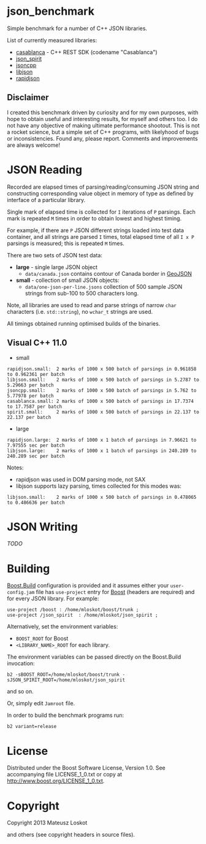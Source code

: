 json_benchmark
==============

Simple benchmark for a number of C++ JSON libraries.

List of currently measured libraries: 

* [casablanca](https://casablanca.codeplex.com/) - C++ REST SDK (codename "Casablanca")
* [json_spirit](https://github.com/cierelabs/json_spirit)
* [jsoncpp](http://jsoncpp.sourceforge.net/)
* [libjson](http://sourceforge.net/projects/libjson/)
* [rapidjson](http://code.google.com/p/rapidjson/)

Disclaimer
----------

I created this benchmark driven by curiosity and for my own purposes, with hope to 
obtain useful and interesting results, for myself and others too.
I do not have any objective of making ultimate performance shootout.
This is not a rocket science, but a simple set of C++ programs, with likelyhood
of bugs or inconsistencies. Found any, please report. Comments and improvements
are always welcome!

JSON Reading
============

Recorded are elapsed times of parsing/reading/consuming JSON string and
constructing corresponding value object in memory of type as defined 
by interface of a particular library.

Single mark of elapsed time is collected for ```I``` iterations of ```P``` parsings.
Each mark is repeated ```M``` times in order to obtain lowest and highest timing.

For example, if there are ```P``` JSON different strings loaded into test data container,
and all strings are parsed ```I``` times, total elapsed time of all ```I x P```
parsings is measured; this is repeated ```M``` times.

There are two sets of JSON test data:
* **large** - single large JSON object
  * ```data/canada.json``` contains contour of Canada border in [GeoJSON](http://geojson.org)
* **small** - collection of small JSON objects:
  * ```data/one-json-per-line.jsons``` collection of 500 sample JSON strings from sub-100 to 500 characters long.


Note, all libraries are used to read and parse strings of narrow ```char``` 
characters (i.e. ```std::string```), no ```wchar_t``` strings are used.

All timings obtained running optimised builds of the binaries.

Visual C++ 11.0
---------------

* small

```
rapidjson.small:  2 marks of 1000 x 500 batch of parsings in 0.961858 to 0.962361 per batch
libjson.small:    2 marks of 1000 x 500 batch of parsings in 5.2787 to 5.29663 per batch
jsoncpp.small:    2 marks of 1000 x 500 batch of parsings in 5.762 to 5.77978 per batch
casablanca.small: 2 marks of 1000 x 500 batch of parsings in 17.7374 to 17.7587 per batch
spirit.small:     2 marks of 1000 x 500 batch of parsings in 22.137 to 22.137 per batch
```
* large

```
rapidjson.large:  2 marks of 1000 x 1 batch of parsings in 7.96621 to 7.97555 sec per batch
libjson.large:    2 marks of 1000 x 1 batch of parsings in 240.289 to 240.289 sec per batch
```

Notes:
* rapidjson was used in DOM parsing mode, not SAX
* libjson supports lazy parsing, times collected for this modes was:
```
libjson.small:    2 marks of 1000 x 500 batch of parsings in 0.478065 to 0.486636 per batch
```

JSON Writing
============

*TODO*

Building
========

[Boost.Build](http://www.boost.org/boost-build2/) configuration is provided and
it assumes either your ```user-config.jam``` file has ```use-project``` entry for
[Boost](http://boost.org) (headers are required) and for every JSON library. For example:

```
use-project /boost : /home/mloskot/boost/trunk ;
use-project /json_spirit  : /home/mloskot/json_spirit ;
```

Alternatively, set the environment variables:
* ```BOOST_ROOT``` for Boost
* ```<LIBRARY_NAME>_ROOT``` for each library.

The environment variables can be passed directly on the Boost.Build invocation:
```
b2 -sBOOST_ROOT=/home/mloskot/boost/trunk -sJSON_SPIRIT_ROOT=/home/mloskot/json_spirit
```
and so on.

Or, simply edit ```Jamroot``` file.

In order to build the benchmark programs run:

```
b2 variant=release
```

License
=======

Distributed under the Boost Software License, Version 1.0.
See accompanying file LICENSE_1_0.txt or copy at 
http://www.boost.org/LICENSE_1_0.txt.

Copyright
=========

Copyright 2013 Mateusz Loskot <mateusz at loskot dot net>

and others (see copyright headers in source files).
